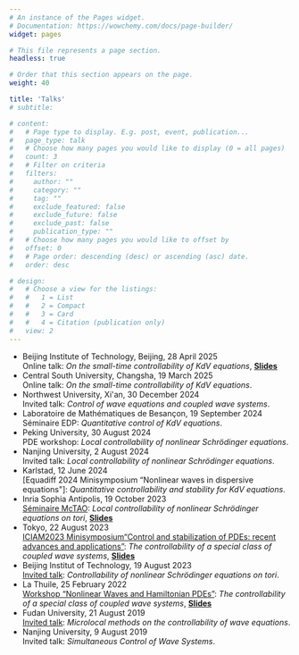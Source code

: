 ```yaml
---
# An instance of the Pages widget.
# Documentation: https://wowchemy.com/docs/page-builder/
widget: pages

# This file represents a page section.
headless: true

# Order that this section appears on the page.
weight: 40

title: 'Talks'
# subtitle:

# content:
#   # Page type to display. E.g. post, event, publication...
#   page_type: talk
#   # Choose how many pages you would like to display (0 = all pages)
#   count: 3
#   # Filter on criteria
#   filters:
#     author: ""
#     category: ""
#     tag: ""
#     exclude_featured: false
#     exclude_future: false
#     exclude_past: false
#     publication_type: ""
#   # Choose how many pages you would like to offset by
#   offset: 0
#   # Page order: descending (desc) or ascending (asc) date.
#   order: desc

# design:
#   # Choose a view for the listings:
#   #   1 = List
#   #   2 = Compact
#   #   3 = Card
#   #   4 = Citation (publication only)
#   view: 2
---
```


- Beijing Institute of Technology, Beijing, 28 April 2025\
  Online talk: *On the small-time controllability of KdV equations*,
  [**Slides**](media/McTaoSlides.pdf)
- Central South University, Changsha, 19 March 2025\
  Online talk: *On the small-time controllability of KdV equations*.
- Northwest University, Xi'an, 30 December 2024\
  Invited talk: *Control of wave equations and coupled wave systems*.
- Laboratoire de Mathématiques de Besançon, 19 September 2024\
  Séminaire EDP: *Quantitative control of KdV equations*.
- Peking University, 30 August 2024\
  PDE workshop: *Local controllability of nonlinear Schrödinger equations*.
- Nanjing University, 2 August 2024\
  Invited talk: *Local controllability of nonlinear Schrödinger equations*.
- Karlstad, 12 June 2024\
  [Equadiff 2024 Minisymposium “Nonlinear waves in dispersive equations"]: *Quantitative
controllability and stability for KdV equations*.
- Inria Sophia Antipolis, 19 October 2023\
  [Séminaire McTAO](https://team.inria.fr/mctao/seminaire-mctao-jingrui-niu-ljll-sorbonne-universite-19-octobre-2023/): *Local controllability of nonlinear Schrödinger equations on tori*, [**Slides**](media/McTaoSlides.pdf)
- Tokyo, 22 August 2023\
  [ICIAM2023 Minisymposium“Control and stabilization of PDEs: recent advances and applications”](https://iciam2023.org/registered_data?id=00854): *The controllability of a special class of coupled wave systems*, [**Slides**](media/ICIAM.pdf)
- Beijing Institut of Technology, 19 August 2023\
  [Invited talk](https://math.bit.edu.cn/docs/2023-08/c9d73b2acd5343d1aaa8efa3835ebd3f.pdf): *Controllability of nonlinear Schrödinger equations on tori*.
- La Thuile, 25 February 2022\
  [Workshop “Nonlinear Waves and Hamiltonian PDEs”](https://anadel.math.cnrs.fr/workshops-and-conferences/lathuile2022/): *The controllability of a special class of coupled wave systems*, [**Slides**](media/LaThuile.pdf)
- Fudan University, 21 August 2019\
  [Invited talk](https://math.fudan.edu.cn/37/d0/c30472a407504/page.htm):  *Microlocal methods on the controllability of wave equations*.
- Nanjing University, 9 August 2019\
  Invited talk: *Simultaneous Control of Wave Systems*.

